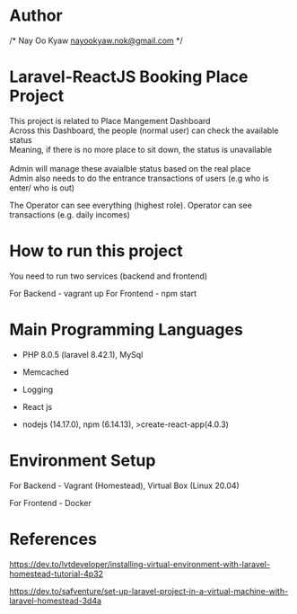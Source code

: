 # Author
/* 
    Nay Oo Kyaw 
    nayookyaw.nok@gmail.com
*/

# Laravel-ReactJS Booking Place Project
This project is related to Place Mangement Dashboard <br>
Across this Dashboard, the people (normal user) can check the available status <br>
Meaning, if there is no more place to sit down, the status is unavailable <br>
<br>
Admin will manage these avaialble status based on the real place <br>
Admin also needs to do the entrance transactions of users (e.g who is enter/ who is out)

The Operator can see everything (highest role). Operator can see transactions (e.g. daily incomes)

# How to run this project
You need to run two services (backend and frontend)

For Backend - vagrant up
For Frontend - npm start

# Main Programming Languages
 - PHP 8.0.5 (laravel 8.42.1), MySql
 - Memcached
 - Logging

 - React js
 - nodejs (14.17.0), npm (6.14.13), >create-react-app(4.0.3)

# Environment Setup 
For Backend - Vagrant (Homestead), Virtual Box (Linux 20.04)

For Frontend - Docker


# References
https://dev.to/lvtdeveloper/installing-virtual-environment-with-laravel-homestead-tutorial-4p32

https://dev.to/safventure/set-up-laravel-project-in-a-virtual-machine-with-laravel-homestead-3d4a

